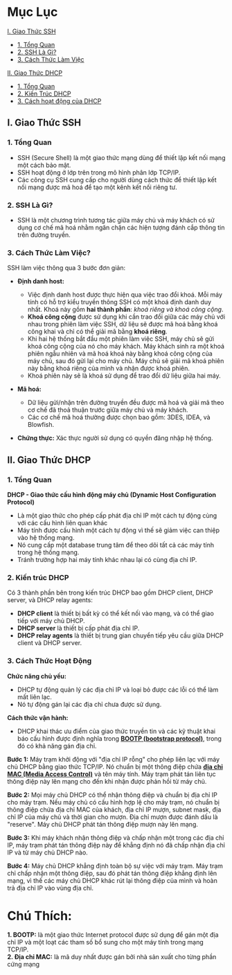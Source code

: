 # Mục Lục
[I. Giao Thức SSH](#SSH)  
  - [1. Tổng Quan](#1TQ)  
  - [2. SSH Là Gì?](#SSHLG)
  - [3. Cách Thức Làm Việc](#SSHCTLV)  

[II. Giao Thức DHCP](#DHCP)  
  - [1. Tổng Quan](#2TQ)  
  - [2. Kiến Trúc DHCP](#KT)
  - [3. Cách hoạt động của DHCP](#CTHD)  

## <a name = "SSH"></a> I. Giao Thức SSH
### <a name = "1TQ"></a> 1. Tổng Quan
- SSH (Secure Shell) là một giao thức mạng dùng để thiết lập kết nối mạng một cách bảo mật.  
- SSH hoạt động ở lớp trên trong mô hình phân lớp TCP/IP.
- Các công cụ SSH cung cấp cho người dùng cách thức để thiết lập kết nối mạng được mã hoá để tạo một kênh kết nối riêng tư.

### <a name = "SSHLG"></a> 2. SSH Là Gì?
- SSH là một chương trình tương tác giữa máy chủ và máy khách có sử dụng cơ chế mã hoá nhằm ngăn chặn các hiện tượng đánh cắp thông tin trên đường truyền.

### <a name = "SSHCTLV"></a> 3. Cách Thức Làm Việc?

SSH làm việc thông qua 3 bước đơn giản:
- **Định danh host:** 
  - Việc định danh host được thực hiện qua việc trao đổi khoá. Mỗi máy tính có hỗ trợ kiểu truyền thông SSH có một khoá định danh duy nhất. Khoá này gồm **hai thành phần**: *khoá riêng và khoá công cộng*.  
  - **Khoá công cộng** được sử dụng khi cần trao đổi giữa các máy chủ với nhau trong phiên làm việc SSH, dữ liệu sẽ được mã hoá bằng khoá công khai và chỉ có thể giải mã bằng **khoá riêng**.
  - Khi hai hệ thống bắt đầu một phiên làm việc SSH, máy chủ sẽ gửi khoá công cộng của nó cho máy khách. Máy khách sinh ra một khoá phiên ngẫu nhiên và mã hoá khoá này bằng khoá công cộng của máy chủ, sau đó gửi lại cho máy chủ. Máy chủ sẽ giải mã khoá phiên này bằng khoá riêng của mình và nhận được khoá phiên. 
  - Khoá phiên này sẽ là khoá sử dụng để trao đổi dữ liệu giữa hai máy.

- **Mã hoá:** 
  - Dữ liệu gửi/nhận trên đường truyền đều được mã hoá và giải mã theo cơ chế đã thoả thuận trước giữa máy chủ và máy khách.
  - Các cơ chế mã hoá thường được chọn bao gồm: 3DES, IDEA, và Blowfish.

- **Chứng thực:** Xác thực người sử dụng có quyền đăng nhập hệ thống.

## <a name = "DHCP"></a> II. Giao Thức DHCP
### <a name = "2TQ"></a> 1. Tổng Quan
**DHCP - Giao thức cấu hình động máy chủ (Dynamic Host Configuration Protocol)**
- Là một giao thức cho phép cấp phát địa chỉ IP một cách tự động cùng với các cấu hình liên quan khác
- Máy tính được cấu hình một cách tự động vì thế sẽ giảm việc can thiệp vào hệ thống mạng.
- Nó cung cấp một database trung tâm để theo dõi tất cả các máy tính trong hệ thống mạng.
- Tránh trường hợp hai máy tính khác nhau lại có cùng địa chỉ IP.

### <a name = "KT"></a> 2. Kiến trúc DHCP
Có 3 thành phần bên trong kiến trúc DHCP bao gồm DHCP client, DHCP server, và DHCP relay agents:  
- **DHCP client** là thiết bị bất kỳ có thể kết nối vào mạng, và có thể giao tiếp với máy chủ DHCP.
- **DHCP server** là thiết bị cấp phát địa chỉ IP.
- **DHCP relay agents** là thiết bị trung gian chuyển tiếp yêu cầu giữa DHCP client và DHCP server.

### <a name = "CTHD"></a> 3. Cách Thức Hoạt Động
**Chức năng chủ yếu:**
- DHCP tự động quản lý các địa chỉ IP và loại bỏ được các lỗi có thể làm mất liên lạc.
- Nó tự động gán lại các địa chỉ chưa được sử dụng.

**Cách thức vận hành:**
- DHCP khai thác ưu điểm của giao thức truyền tin và các kỹ thuật khai báo cấu hình được định nghĩa trong **[BOOTP (bootstrap protocol)](#BOOTP)**, trong đó có khả năng gán địa chỉ.  

**Bước 1:** Máy trạm khởi động với "địa chỉ IP rỗng" cho phép liên lạc với máy chủ DHCP bằng giao thức TCP/IP. Nó chuẩn bị một thông điệp chứa **[địa chỉ MAC (Media Access Control)](#DCM)** và tên máy tính. Máy trạm phát tán liên tục thông điệp này lên mạng cho đến khi nhận được phản hồi từ máy chủ.  

**Bước 2:** Mọi máy chủ DHCP có thể nhận thông điệp và chuẩn bị địa chỉ IP cho máy trạm. Nếu máy chủ có cấu hình hợp lệ cho máy trạm, nó chuẩn bị thông điệp chứa địa chỉ MAC của khách, địa chỉ IP mượn, subnet mask, địa chỉ IP của máy chủ và thời gian cho mượn. Địa chỉ mượn được đánh dấu là "reserve". Máy chủ DHCP phát tán thông điệp mượn này lên mạng.

**Bước 3:** Khi máy khách nhận thông điệp và chấp nhận một trong các địa chỉ IP, máy trạm phát tán thông điệp này để khẳng định nó đã chấp nhận địa chỉ IP và từ máy chủ DHCP nào.

**Bước 4:** Máy chủ DHCP khẳng định toàn bộ sự việc với máy trạm. Máy trạm chỉ chấp nhận một thông điệp, sau đó phát tán thông điệp khẳng định lên mạng, vì thế các máy chủ DHCP khác rút lại thông điệp của mình và hoàn trả địa chỉ IP vào vùng địa chỉ.

# Chú Thích: 
<a name = "BOOTP"></a> **1. BOOTP:** là một giao thức Internet protocol được sử dụng để gán một địa chỉ IP và một loạt các tham số bổ sung cho một máy tính trong mạng TCP/IP.  
<a name = "DCM"></a> **2. Địa chỉ MAC:** là mã duy nhất được gán bởi nhà sản xuất cho từng phần cứng mạng
